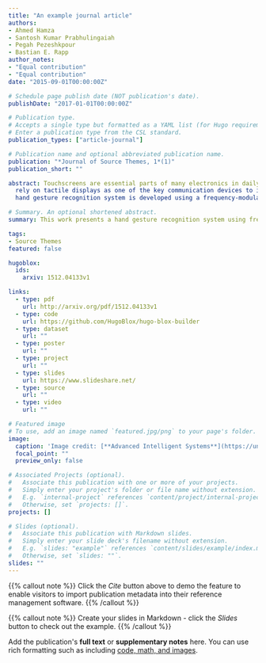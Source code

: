 ```yaml
---
title: "An example journal article"
authors:
- Ahmed Hamza
- Santosh Kumar Prabhulingaiah
- Pegah Pezeshkpour
- Bastian E. Rapp
author_notes:
- "Equal contribution"
- "Equal contribution"
date: "2015-09-01T00:00:00Z"

# Schedule page publish date (NOT publication's date).
publishDate: "2017-01-01T00:00:00Z"

# Publication type.
# Accepts a single type but formatted as a YAML list (for Hugo requirements).
# Enter a publication type from the CSL standard.
publication_types: ["article-journal"]

# Publication name and optional abbreviated publication name.
publication: "*Journal of Source Themes, 1*(1)"
publication_short: ""

abstract: Touchscreens are essential parts of many electronics in daily lives of sighted people in the digital information era. On the other hand, visually impaired users
  rely on tactile displays as one of the key communication devices to interact with the digital world. However, due to their working mechanism and the uneven surface of tactile displays, one of the key features of screens for sighted users is surprisingly challenging to implement: precision touch input. To overcome this, a
  hand gesture recognition system is developed using a frequency-modulated continuous wave millimeter-wave radar. A multifeature encoder method is used to obtain the range and velocity information from the radar to translate the data into spectrogram images. Gesture recognition is implemented for common input gestures: single/double-click, swipe-right/left, scroll-up/down, zoom-in/out, and rotate-anticlockwise/clockwise. The gesture recognition and classification are based on machine learning, support vector machines, deep learning, and convolutional neural network approaches. The chosen model You-Only-Look-Once (YOLOv8) shows a high accuracy of 97.1% by iterating only 30 epochs with only 500 collected data samples per gesture. This research paves the way toward using radar sensors not only for tactile displays but also for other digital devices in human–computer interaction.

# Summary. An optional shortened abstract.
summary: This work presents a hand gesture recognition system using frequency-modulated continuous wave millimeter-wave radar to address the challenge of precision touch input on tactile displays for visually impaired users. Radar data is processed into spectrogram images and classified using machine learning and deep learning method.

tags:
- Source Themes
featured: false

hugoblox:
  ids:
    arxiv: 1512.04133v1

links:
  - type: pdf
    url: http://arxiv.org/pdf/1512.04133v1
  - type: code
    url: https://github.com/HugoBlox/hugo-blox-builder
  - type: dataset
    url: ""
  - type: poster
    url: ""
  - type: project
    url: ""
  - type: slides
    url: https://www.slideshare.net/
  - type: source
    url: ""
  - type: video
    url: ""

# Featured image
# To use, add an image named `featured.jpg/png` to your page's folder. 
image:
  caption: 'Image credit: [**Advanced Intelligent Systems**](https://unsplash.com/photos/jdD8gXaTZsc)'
  focal_point: ""
  preview_only: false

# Associated Projects (optional).
#   Associate this publication with one or more of your projects.
#   Simply enter your project's folder or file name without extension.
#   E.g. `internal-project` references `content/project/internal-project/index.md`.
#   Otherwise, set `projects: []`.
projects: []

# Slides (optional).
#   Associate this publication with Markdown slides.
#   Simply enter your slide deck's filename without extension.
#   E.g. `slides: "example"` references `content/slides/example/index.md`.
#   Otherwise, set `slides: ""`.
slides: ""
---
```


{{% callout note %}}
Click the *Cite* button above to demo the feature to enable visitors to import publication metadata into their reference management software.
{{% /callout %}}

{{% callout note %}}
Create your slides in Markdown - click the *Slides* button to check out the example.
{{% /callout %}}

Add the publication's **full text** or **supplementary notes** here. You can use rich formatting such as including [code, math, and images](https://docs.hugoblox.com/content/writing-markdown-latex/).
